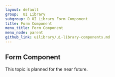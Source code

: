 ```yaml
---
layout: default
group:  UI Library
subgroup: D_UI Library Form Component
title: Form Component
menu_title: Form Component
menu_node: parent
github_link: uilibrary/ui-library-components.md
---
```


<h2 id="form">Form Component</h2>

This topic is planned for the near future.